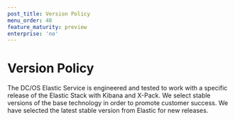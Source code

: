 ```yaml
---
post_title: Version Policy
menu_order: 48
feature_maturity: preview
enterprise: 'no'
---
```


# Version Policy

The DC/OS Elastic Service is engineered and tested to work with a specific release of the Elastic Stack with Kibana and X-Pack. We select stable versions of the base technology in order to promote customer success. We have selected the latest stable version from Elastic for new releases.
